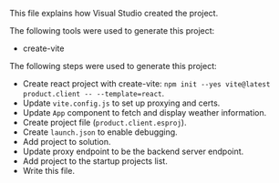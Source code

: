 This file explains how Visual Studio created the project.

The following tools were used to generate this project:
- create-vite

The following steps were used to generate this project:
- Create react project with create-vite: `npm init --yes vite@latest product.client -- --template=react`.
- Update `vite.config.js` to set up proxying and certs.
- Update `App` component to fetch and display weather information.
- Create project file (`product.client.esproj`).
- Create `launch.json` to enable debugging.
- Add project to solution.
- Update proxy endpoint to be the backend server endpoint.
- Add project to the startup projects list.
- Write this file.
